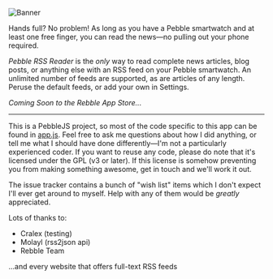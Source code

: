 ![Banner](https://github.com/Wowfunhappy/Pebble-RSS-Reader/raw/master/Banner.png)

Hands full? No problem! As long as you have a Pebble smartwatch and at least one free finger, you can read the news—no pulling out your phone required.

_Pebble RSS Reader_ is the _only_ way to read complete news articles, blog posts, or anything else with an RSS feed on your Pebble smartwatch. An unlimited number of feeds are supported, as are articles of any length. Peruse the default feeds, or add your own in Settings.

*Coming Soon to the Rebble App Store...*

---

This is a PebbleJS project, so most of the code specific to this app can be found in [app.js](https://github.com/Wowfunhappy/Pebble-RSS-Reader/blob/master/src/js/app.js). Feel free to ask me questions about how I did anything, or tell me what I should have done differently—I'm not a particularly experienced coder. If you want to reuse any code, please do note that it's licensed under the GPL (v3 or later). If this license is somehow preventing you from making something awesome, get in touch and we'll work it out.

The issue tracker contains a bunch of "wish list" items which I don't expect I'll ever get around to myself. Help with any of them would be *greatly* appreciated.

Lots of thanks to:
* Cralex (testing)
* Molayl (rss2json api)
* Rebble Team

...and every website that offers full-text RSS feeds
